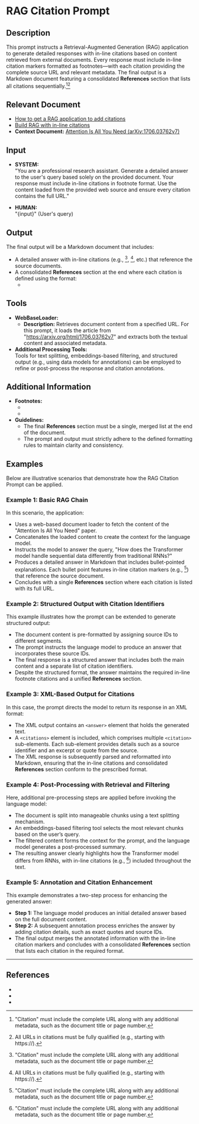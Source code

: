 # RAG Citation Prompt

## Description

This prompt instructs a Retrieval-Augmented Generation (RAG) application to generate detailed responses with in-line citations based on content retrieved from external documents. Every response must include in-line citation markers formatted as footnotes—with each citation providing the complete source URL and relevant metadata. The final output is a Markdown document featuring a consolidated **References** section that lists all citations sequentially.[^1][^2]

## Relevant Document

- [How to get a RAG application to add citations](https://python.langchain.com/docs/how_to/qa_citations/)
- [Build RAG with in-line citations](https://docs.llamaindex.ai/en/stable/examples/workflow/citation_query_engine/)
- **Context Document:** [Attention Is All You Need (arXiv:1706.03762v7)](https://arxiv.org/html/1706.03762v7)

## Input

- **SYSTEM:**  
  "You are a professional research assistant. Generate a detailed answer to the user's query based solely on the provided document. Your response must include in-line citations in footnote format. Use the content loaded from the provided web source and ensure every citation contains the full URL."

- **HUMAN:**  
  "{input}" (User's query)

## Output

The final output will be a Markdown document that includes:

- A detailed answer with in-line citations (e.g., [^1], [^2], etc.) that reference the source documents.
- A consolidated **References** section at the end where each citation is defined using the format:
  - [^n]: [Short source description](full_source_url)

## Tools

- **WebBaseLoader:**
  - **Description:** Retrieves document content from a specified URL. For this prompt, it loads the article from "https://arxiv.org/html/1706.03762v7" and extracts both the textual content and associated metadata.
- **Additional Processing Tools:**  
  Tools for text splitting, embeddings-based filtering, and structured output (e.g., using data models for annotations) can be employed to refine or post-process the response and citation annotations.

## Additional Information

- **Footnotes:**
  - [^1]: "Citation" must include the complete URL along with any additional metadata, such as the document title or page number.
  - [^2]: All URLs in citations must be fully qualified (e.g., starting with https://).
- **Guidelines:**
  - The final **References** section must be a single, merged list at the end of the document.
  - The prompt and output must strictly adhere to the defined formatting rules to maintain clarity and consistency.

## Examples

Below are illustrative scenarios that demonstrate how the RAG Citation Prompt can be applied.

### Example 1: Basic RAG Chain

In this scenario, the application:

- Uses a web-based document loader to fetch the content of the "Attention Is All You Need" paper.
- Concatenates the loaded content to create the context for the language model.
- Instructs the model to answer the query, "How does the Transformer model handle sequential data differently from traditional RNNs?"
- Produces a detailed answer in Markdown that includes bullet-pointed explanations. Each bullet point features in-line citation markers (e.g., [^1]) that reference the source document.
- Concludes with a single **References** section where each citation is listed with its full URL.

### Example 2: Structured Output with Citation Identifiers

This example illustrates how the prompt can be extended to generate structured output:

- The document content is pre-formatted by assigning source IDs to different segments.
- The prompt instructs the language model to produce an answer that incorporates these source IDs.
- The final response is a structured answer that includes both the main content and a separate list of citation identifiers.
- Despite the structured format, the answer maintains the required in-line footnote citations and a unified **References** section.

### Example 3: XML-Based Output for Citations

In this case, the prompt directs the model to return its response in an XML format:

- The XML output contains an `<answer>` element that holds the generated text.
- A `<citations>` element is included, which comprises multiple `<citation>` sub-elements. Each sub-element provides details such as a source identifier and an excerpt or quote from the source.
- The XML response is subsequently parsed and reformatted into Markdown, ensuring that the in-line citations and consolidated **References** section conform to the prescribed format.

### Example 4: Post-Processing with Retrieval and Filtering

Here, additional pre-processing steps are applied before invoking the language model:

- The document is split into manageable chunks using a text splitting mechanism.
- An embeddings-based filtering tool selects the most relevant chunks based on the user’s query.
- The filtered content forms the context for the prompt, and the language model generates a post-processed summary.
- The resulting answer clearly highlights how the Transformer model differs from RNNs, with in-line citations (e.g., [^1]) included throughout the text.

### Example 5: Annotation and Citation Enhancement

This example demonstrates a two-step process for enhancing the generated answer:

- **Step 1:** The language model produces an initial detailed answer based on the full document content.
- **Step 2:** A subsequent annotation process enriches the answer by adding citation details, such as exact quotes and source IDs.
- The final output merges the annotated information with the in-line citation markers and concludes with a consolidated **References** section that lists each citation in the required format.

---

## References

- [^1]: How to get a RAG application to add citations (https://python.langchain.com/docs/how_to/qa_citations/)
- [^2]: Build RAG with in-line citations (https://docs.llamaindex.ai/en/stable/examples/workflow/citation_query_engine/)
- [^3]: Attention Is All You Need (arXiv:1706.03762v7) (https://arxiv.org/html/1706.03762v7)
